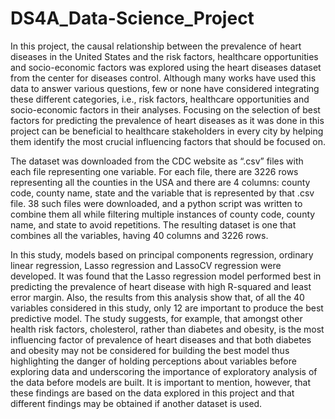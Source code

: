 # DS4A_Data-Science_Project

In this project, the causal relationship between the prevalence of heart diseases in the United States and the risk factors, healthcare opportunities and socio-economic factors was explored using the heart diseases dataset from the center for diseases control. Although many works have used this data to answer various questions, few or none have considered integrating these different categories, i.e., risk factors, healthcare opportunities and socio-economic factors in their analyses. Focusing on the selection of best factors for predicting the prevalence of heart diseases as it was done in this project can be beneficial to healthcare stakeholders in every city by helping them identify the most crucial influencing factors that should be focused on. 

The dataset was downloaded from the CDC website as “.csv” files with each file representing one variable. For each file, there are 3226 rows representing all the counties in the USA and there are 4 columns: county code, county name, state and the variable that is represented by that .csv file.  38 such files were downloaded, and a python script was written to combine them all while filtering multiple instances of county code, county name, and state to avoid repetitions. The resulting dataset is one that combines all the variables, having 40 columns and 3226 rows.

In this study, models based on principal components regression, ordinary linear regression, Lasso regression and LassoCV regression were developed. It was found that the Lasso regression model performed best in predicting the prevalence of heart disease with high R-squared and least error margin. Also, the results from this analysis show that, of all the 40 variables considered in this study, only 12 are important to produce the best predictive model. The study suggests, for example, that amongst other health risk factors, cholesterol, rather than diabetes and obesity, is the most influencing factor of prevalence of heart diseases and that both diabetes and obesity may not be considered for building the best model thus highlighting the danger of holding perceptions about variables before exploring data and underscoring the importance of exploratory analysis of the data before models are built. It is important to mention, however, that these findings are based on the data explored in this project and that different findings may be obtained if another dataset is used.
